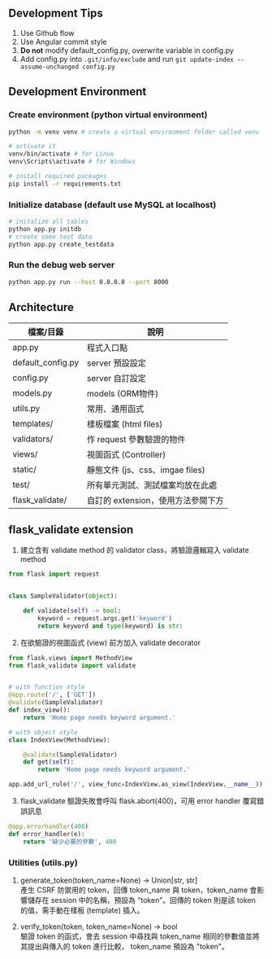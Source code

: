 ## Development Tips

1. Use Github flow
2. Use Angular commit style
3. **Do not** modify default_config.py, overwrite variable in config.py
4. Add config.py into `.git/info/exclude` and run `git update-index --assume-unchanged config.py`

## Development Environment

### Create environment (python virtual environment)

```bash
python -m venv venv # create a virtual environment folder called venv

# activate it
venv/bin/activate # for Linux
venv\Scripts\activate # for Windows

# install required packages
pip install -r requirements.txt
```

### Initialize database (default use MySQL at localhost)

```bash
# initalize all tables
python app.py initdb
# create some test data
python app.py create_testdata
```

### Run the debug web server

```bash
python app.py run --host 0.0.0.0 --port 8000
```

## Architecture
檔案/目錄|說明
------------------|-------------------
app.py            | 程式入口點
default_config.py | server 預設設定
config.py         | server 自訂設定
models.py         | models (ORM物件)
utils.py          | 常用、通用函式
templates/        | 樣板檔案 (html files)
validators/       | 作 request 參數驗證的物件
views/            | 視圖函式 (Controller)
static/           | 靜態文件 (js、css、imgae files)
test/             | 所有單元測試、測試檔案均放在此處
flask_validate/   | 自訂的 extension，使用方法參閱下方

## flask_validate extension

1. 建立含有 validate method 的 validator class，將驗證邏輯寫入 validate method

```python
from flask import request


class SampleValidator(object):

    def validate(self) -> bool:
        keyword = request.args.get('keyword')
        return keyword and type(keyword) is str:
```

2. 在欲驗證的視圖函式 (view) 前方加入 validate decorator

```python
from flask.views import MethodView
from flask_validate import validate


# with function style
@app.route('/', ['GET'])
@validate(SampleValidator)
def index_view():
    return 'Home page needs keyword argument.'

# with object style
class IndexView(MethodView):

    @validate(SampleValidator)
    def get(self):
        return 'Home page needs keyword argument.'

app.add_url_rule('/', view_func=IndexView.as_view(IndexView.__name__))
```

3. flask_validate 驗證失敗會呼叫 flask.abort(400)，可用 error handler 覆寫錯誤訊息

```python
@app.errorhandler(400)
def error_handler(e):
    return '缺少必要的參數', 400
```

### Utilities (utils.py)

1. generate_token(token_name=None) -> Union[str, str]  
產生 CSRF 防禦用的 token，回傳 token_name 與 token，token_name 會影響儲存在 session 中的名稱，預設為 "token"。回傳的 token 則是該 token 的值，需手動在樣板 (template) 插入。

2. verify_token(token, token_name=None) -> bool  
驗證 token 的函式，會去 session 中尋找與 token_name 相同的參數值並將其提出與傳入的 token 進行比較，  token_name 預設為 "token"。
